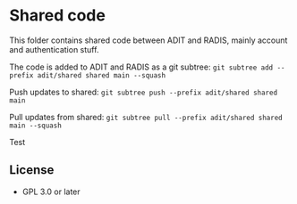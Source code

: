 # Shared code

This folder contains shared code between ADIT and RADIS, mainly account and authentication stuff.

The code is added to ADIT and RADIS as a git subtree:
`git subtree add --prefix adit/shared shared main --squash`

Push updates to shared:
`git subtree push --prefix adit/shared shared main`

Pull updates from shared:
`git subtree pull --prefix adit/shared shared main --squash`

Test

## License

- GPL 3.0 or later
